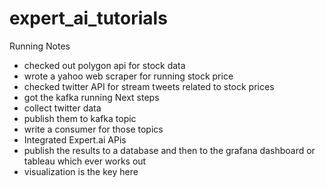 # expert_ai_tutorials
Running Notes
- checked out polygon api for stock data
- wrote a yahoo web scraper for running stock price
- checked twitter API for stream tweets related to stock prices
- got the kafka running
Next steps
- collect twitter data
- publish them to kafka topic
- write a consumer for those topics 
- Integrated Expert.ai APis
- publish the results to a database and then to the grafana dashboard or tableau which ever works out
- visualization is the key here
